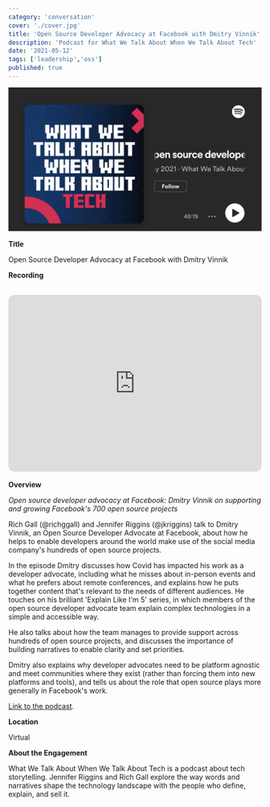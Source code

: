 ```yaml
---
category: 'conversation'
cover: './cover.jpg'
title: 'Open Source Developer Advocacy at Facebook with Dmitry Vinnik'
description: 'Podcast for What We Talk About When We Talk About Tech'
date: '2021-05-12'
tags: ['leadership','oss']
published: true
---
```

![cover](./cover.jpg)

**Title**

Open Source Developer Advocacy at Facebook with Dmitry Vinnik

**Recording**

<br>

<iframe style="border-radius:12px" src="https://open.spotify.com/embed/episode/6CkzG0tDo8uJ0L7LGSHLTW?utm_source=generator&theme=0" width="100%" height="352" frameBorder="0" allowfullscreen="" allow="autoplay; clipboard-write; encrypted-media; fullscreen; picture-in-picture" loading="lazy"></iframe>

<br>

**Overview**

*Open source developer advocacy at Facebook: Dmitry Vinnik on supporting and growing Facebook's 700 open source projects*

Rich Gall (@richggall) and Jennifer Riggins (@jkriggins) talk to Dmitry Vinnik, an Open Source Developer Advocate at Facebook, about how he helps to enable developers around the world make use of the social media company's hundreds of open source projects. 

In the episode Dmitry discusses how Covid has impacted his work as a developer advocate, including what he misses about in-person events and what he prefers about remote conferences, and explains how he puts together content that's relevant to the needs of different audiences. He touches on his brilliant 'Explain Like I'm 5' series, in which members of the open source developer advocate team explain complex technologies in a simple and accessible way.

He also talks about how the team manages to provide support across hundreds of open source projects, and discusses the importance of building narratives to enable clarity and set priorities. 

Dmitry also explains why developer advocates need to be platform agnostic and meet communities where they exist (rather than forcing them into new platforms and tools), and tells us about the role that open source plays more generally in Facebook's work.

[Link to the podcast](https://www.talkabouttechpodcast.com/1712587/8506173).

**Location**

Virtual

**About the Engagement**

What We Talk About When We Talk About Tech is a podcast about tech storytelling. Jennifer Riggins and Rich Gall explore the way words and narratives shape the technology landscape with the people who define, explain, and sell it.

